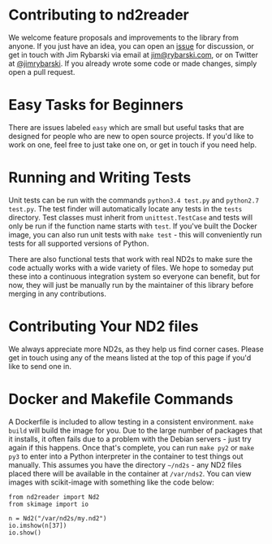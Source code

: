 # Contributing to nd2reader

We welcome feature proposals and improvements to the library from anyone. If you just have an idea, you can open an [issue](https://github.com/jimrybarski/nd2reader/issues) for
discussion, or get in touch with Jim Rybarski via email at jim@rybarski.com, or on Twitter at [@jimrybarski](https://twitter.com/jimrybarski). If you already wrote some code or made changes, simply open a pull
request.

# Easy Tasks for Beginners

There are issues labeled `easy` which are small but useful tasks that are designed for people who are new to open source projects. If you'd like to work on one, feel free to just
take one on, or get in touch if you need help.

# Running and Writing Tests

Unit tests can be run with the commands `python3.4 test.py` and `python2.7 test.py`. The test finder will automatically locate any tests in the `tests` directory. Test classes
must inherit from `unittest.TestCase` and tests will only be run if the function name starts with `test`. If you've built the Docker image, you can also run unit tests with
`make test` - this will conveniently run tests for all supported versions of Python.

There are also functional tests that work with real ND2s to make sure the code actually works with a wide variety of files. We hope to someday put these into a continuous integration
system so everyone can benefit, but for now, they will just be manually run by the maintainer of this library before merging in any contributions.

# Contributing Your ND2 files

We always appreciate more ND2s, as they help us find corner cases. Please get in touch using any of the means listed at the top of this page if you'd like to send one in.

# Docker and Makefile Commands

A Dockerfile is included to allow testing in a consistent environment. `make build` will build the image for you. Due to the large number of packages that it installs, it often
fails due to a problem with the Debian servers - just try again if this happens. Once that's complete, you can run `make py2` or `make py3` to enter into a Python interpreter in
the container to test things out manually. This assumes you have the directory `~/nd2s` - any ND2 files placed there will be available in the container at `/var/nds2`. You can
view images with scikit-image with something like the code below:

```
from nd2reader import Nd2
from skimage import io

n = Nd2("/var/nd2s/my.nd2")
io.imshow(n[37])
io.show()
```
